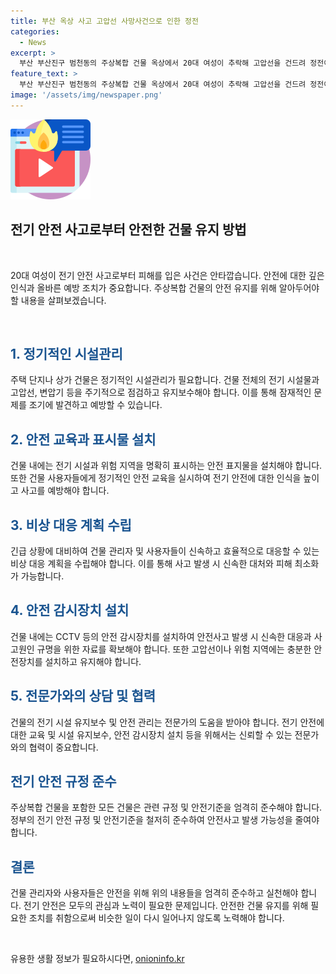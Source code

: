 ```yaml
---
title: 부산 옥상 사고 고압선 사망사건으로 인한 정전
categories:
  - News
excerpt: >
  부산 부산진구 범천동의 주상복합 건물 옥상에서 20대 여성이 추락해 고압선을 건드려 정전이 발생했습니다. 여성은 병원으로 옮겨졌지만 숨졌으며, 한국전력은 긴급 복구 작업을 통해 전력을 모두 복구했습니다. 경찰은 사고 경위를 조사 중이며, 자살 예방 상담전화 등이 제공됩니다. (사진=TV 제공) 부산진경찰서와 한국전력에 따르면, 오늘 새벽 3시 20분쯤 주상복합 건물 옥상에서 20대 여성이 추락했습니다. A씨는 건물에서 뛰어내리기 전 112에 신고한 것으로 전해졌으며, 해당 건물은 정전됐으나 복구되었습니다.
feature_text: >
  부산 부산진구 범천동의 주상복합 건물 옥상에서 20대 여성이 추락해 고압선을 건드려 정전이 발생했습니다. 여성은 병원으로 옮겨졌지만 숨졌으며, 한국전력은 긴급 복구 작업을 통해 전력을 모두 복구했습니다. 경찰은 사고 경위를 조사 중이며, 자살 예방 상담전화 등이 제공됩니다. (사진=TV 제공) 부산진경찰서와 한국전력에 따르면, 오늘 새벽 3시 20분쯤 주상복합 건물 옥상에서 20대 여성이 추락했습니다. A씨는 건물에서 뛰어내리기 전 112에 신고한 것으로 전해졌으며, 해당 건물은 정전됐으나 복구되었습니다.
image: '/assets/img/newspaper.png'
---
```


<p><img src="/assets/img/news.png" alt="rentncar 속보" /></p>

<h2 data-ke-size="size26">전기 안전 사고로부터 안전한 건물 유지 방법</h2>

<p data-ke-size="size16">&nbsp;</p>

<p>20대 여성이 전기 안전 사고로부터 피해를 입은 사건은 안타깝습니다. 안전에 대한 깊은 인식과 올바른 예방 조치가 중요합니다. 주상복합 건물의 안전 유지를 위해 알아두어야 할 내용을 살펴보겠습니다.</p>

<p data-ke-size="size16">&nbsp;</p>

<h2><b><span style="color: #1a5490;">1. 정기적인 시설관리</span></b></h2>

<p>주택 단지나 상가 건물은 정기적인 시설관리가 필요합니다. 건물 전체의 전기 시설물과 고압선, 변압기 등을 주기적으로 점검하고 유지보수해야 합니다. 이를 통해 잠재적인 문제를 조기에 발견하고 예방할 수 있습니다.</p>

<h2><b><span style="color: #1a5490;">2. 안전 교육과 표시물 설치</span></b></h2>

<p>건물 내에는 전기 시설과 위험 지역을 명확히 표시하는 안전 표지물을 설치해야 합니다. 또한 건물 사용자들에게 정기적인 안전 교육을 실시하여 전기 안전에 대한 인식을 높이고 사고를 예방해야 합니다.</p>

<h2><b><span style="color: #1a5490;">3. 비상 대응 계획 수립</span></b></h2>

<p>긴급 상황에 대비하여 건물 관리자 및 사용자들이 신속하고 효율적으로 대응할 수 있는 비상 대응 계획을 수립해야 합니다. 이를 통해 사고 발생 시 신속한 대처와 피해 최소화가 가능합니다.</p>

<h2><b><span style="color: #1a5490;">4. 안전 감시장치 설치</span></b></h2>

<p>건물 내에는 CCTV 등의 안전 감시장치를 설치하여 안전사고 발생 시 신속한 대응과 사고원인 규명을 위한 자료를 확보해야 합니다. 또한 고압선이나 위험 지역에는 충분한 안전장치를 설치하고 유지해야 합니다.</p>

<h2><b><span style="color: #1a5490;">5. 전문가와의 상담 및 협력</span></b></h2>

<p>건물의 전기 시설 유지보수 및 안전 관리는 전문가의 도움을 받아야 합니다. 전기 안전에 대한 교육 및 시설 유지보수, 안전 감시장치 설치 등을 위해서는 신뢰할 수 있는 전문가와의 협력이 중요합니다.</p>

<h2><b><span style="color: #1a5490;">전기 안전 규정 준수</span></b></h2>

<p>주상복합 건물을 포함한 모든 건물은 관련 규정 및 안전기준을 엄격히 준수해야 합니다. 정부의 전기 안전 규정 및 안전기준을 철저히 준수하여 안전사고 발생 가능성을 줄여야 합니다.</p>

<h2><b><span style="color: #1a5490;">결론</span></b></h2>

<p>건물 관리자와 사용자들은 안전을 위해 위의 내용들을 엄격히 준수하고 실천해야 합니다. 전기 안전은 모두의 관심과 노력이 필요한 문제입니다. 안전한 건물 유지를 위해 필요한 조치를 취함으로써 비슷한 일이 다시 일어나지 않도록 노력해야 합니다.</p>

<p data-ke-size="size16">&nbsp;</p>
유용한 생활 정보가 필요하시다면, <a href="https://onioninfo.kr" rel="dofollow">onioninfo.kr</a>


